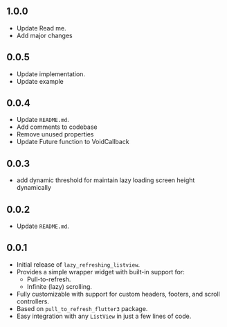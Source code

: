 ## 1.0.0

* Update Read me.
* Add major changes

## 0.0.5

* Update implementation.
* Update example

## 0.0.4

* Update `README.md`.
* Add comments to codebase
* Remove unused properties
* Update Future function to VoidCallback

## 0.0.3

* add dynamic threshold for maintain lazy loading screen height dynamically

## 0.0.2

* Update `README.md`.

## 0.0.1

* Initial release of `lazy_refreshing_listview`.
* Provides a simple wrapper widget with built-in support for:
    - Pull-to-refresh.
    - Infinite (lazy) scrolling.
* Fully customizable with support for custom headers, footers, and scroll controllers.
* Based on `pull_to_refresh_flutter3` package.
* Easy integration with any `ListView` in just a few lines of code.